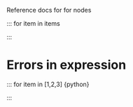 Reference docs for for nodes

::: for item in items

:::

# Errors in expression

::: for item in [1,2,3] {python}

:::

